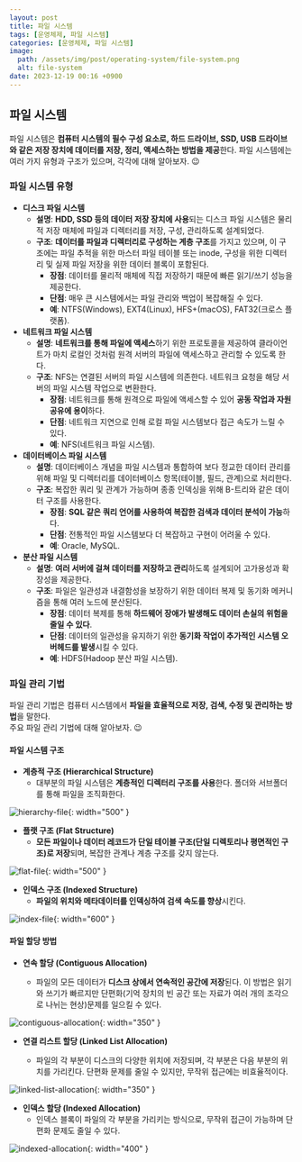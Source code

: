 ```yaml
---
layout: post
title: 파일 시스템
tags: [운영체제, 파일 시스템]
categories: [운영체제, 파일 시스템]
image:
  path: /assets/img/post/operating-system/file-system.png
  alt: file-system
date: 2023-12-19 00:16 +0900
---
```


## 파일 시스템

파일 시스템은 **컴퓨터 시스템의 필수 구성 요소로, 하드 드라이브, SSD, USB 드라이브와 같은 저장 장치에 데이터를 저장, 정리, 액세스하는 방법을 제공**한다. 파일 시스템에는 여러 가지 유형과 구조가 있으며, 각각에 대해 알아보자. 😉

### 파일 시스템 유형

- **디스크 파일 시스템**
  - **설명**: **HDD, SSD 등의 데이터 저장 장치에 사용**되는 디스크 파일 시스템은 물리적 저장 매체에 파일과 디렉터리를 저장, 구성, 관리하도록 설계되었다.
  - **구조**: **데이터를 파일과 디렉터리로 구성하는 계층 구조**를 가지고 있으며, 이 구조에는 파일 추적을 위한 마스터 파일 테이블 또는 inode, 구성을 위한 디렉터리 및 실제 파일 저장을 위한 데이터 블록이 포함된다.
    - **장점**: 데이터를 물리적 매체에 직접 저장하기 때문에 빠른 읽기/쓰기 성능을 제공한다.
    - **단점**: 매우 큰 시스템에서는 파일 관리와 백업이 복잡해질 수 있다.
    - **예**: NTFS(Windows), EXT4(Linux), HFS+(macOS), FAT32(크로스 플랫폼).
- **네트워크 파일 시스템**
  - **설명**: **네트워크를 통해 파일에 액세스**하기 위한 프로토콜을 제공하여 클라이언트가 마치 로컬인 것처럼 원격 서버의 파일에 액세스하고 관리할 수 있도록 한다.
  - **구조**: NFS는 연결된 서버의 파일 시스템에 의존한다. 네트워크 요청을 해당 서버의 파일 시스템 작업으로 변환한다.
    - **장점**: 네트워크를 통해 원격으로 파일에 액세스할 수 있어 **공동 작업과 자원 공유에 용이**하다.
    - **단점**: 네트워크 지연으로 인해 로컬 파일 시스템보다 접근 속도가 느릴 수 있다.
    - **예**: NFS(네트워크 파일 시스템).
- **데이터베이스 파일 시스템**
  - **설명**: 데이터베이스 개념을 파일 시스템과 통합하여 보다 정교한 데이터 관리를 위해 파일 및 디렉터리를 데이터베이스 항목(테이블, 필드, 관계)으로 처리한다.
  - **구조**: 복잡한 쿼리 및 관계가 가능하며 종종 인덱싱을 위해 B-트리와 같은 데이터 구조를 사용한다.
    - **장점**: **SQL 같은 쿼리 언어를 사용하여 복잡한 검색과 데이터 분석이 가능**하다.
    - **단점**: 전통적인 파일 시스템보다 더 복잡하고 구현이 어려울 수 있다.
    - **예**: Oracle, MySQL.
- **분산 파일 시스템**
  - **설명**: **여러 서버에 걸쳐 데이터를 저장하고 관리**하도록 설계되어 고가용성과 확장성을 제공한다.
  - **구조**: 파일은 일관성과 내결함성을 보장하기 위한 데이터 복제 및 동기화 메커니즘을 통해 여러 노드에 분산된다.
    - **장점**: 데이터 복제를 통해 **하드웨어 장애가 발생해도 데이터 손실의 위험을 줄일 수 있다**.
    - **단점**: 데이터의 일관성을 유지하기 위한 **동기화 작업이 추가적인 시스템 오버헤드를 발생**시킬 수 있다.
    - **예**: HDFS(Hadoop 분산 파일 시스템).

### 파일 관리 기법

파일 관리 기법은 컴퓨터 시스템에서 **파일을 효율적으로 저장, 검색, 수정 및 관리하는 방법**을 말한다. <br>
주요 파일 관리 기법에 대해 알아보자. 😉

#### 파일 시스템 구조

- **계층적 구조 (Hierarchical Structure)**
  - 대부분의 파일 시스템은 **계층적인 디렉터리 구조를 사용**한다. 폴더와 서브폴더를 통해 파일을 조직화한다.

![hierarchy-file](/assets/img/post/operating-system/hierarchy-file.png){: width="500" }

- **플랫 구조 (Flat Structure)**
  - **모든 파일이나 데이터 레코드가 단일 테이블 구조(단일 디렉토리나 평면적인 구조)로 저장**되며, 복잡한 관계나 계층 구조를 갖지 않는다.

![flat-file](/assets/img/post/operating-system/flat-file.png){: width="500" }

- **인덱스 구조 (Indexed Structure)**
  - **파일의 위치와 메타데이터를 인덱싱하여 검색 속도를 향상**시킨다.

![index-file](/assets/img/post/operating-system/index-file.png){: width="600" }

#### 파일 할당 방법

- **연속 할당 (Contiguous Allocation)**

  - 파일의 모든 데이터가 **디스크 상에서 연속적인 공간에 저장**된다. 이 방법은 읽기와 쓰기가 빠르지만 단편화(기억 장치의 빈 공간 또는 자료가 여러 개의 조각으로 나뉘는 현상)문제를 일으킬 수 있다.

![contiguous-allocation](/assets/img/post/operating-system/contiguous-allocation.png){: width="350" }

- **연결 리스트 할당 (Linked List Allocation)**

  - 파일의 각 부분이 디스크의 다양한 위치에 저장되며, 각 부분은 다음 부분의 위치를 가리킨다. 단편화 문제를 줄일 수 있지만, 무작위 접근에는 비효율적이다.

![linked-list-allocation](/assets/img/post/operating-system/linked-list-allocation.png){: width="350" }

- **인덱스 할당 (Indexed Allocation)**
  - 인덱스 블록이 파일의 각 부분을 가리키는 방식으로, 무작위 접근이 가능하며 단편화 문제도 줄일 수 있다.

![indexed-allocation](/assets/img/post/operating-system/indexed-allocation.png){: width="400" }

